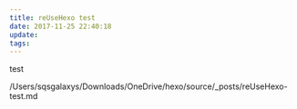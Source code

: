 ```yaml
---
title: reUseHexo test
date: 2017-11-25 22:40:18
update:
tags:
---
```




test 

/Users/sqsgalaxys/Downloads/OneDrive/hexo/source/_posts/reUseHexo-test.md
